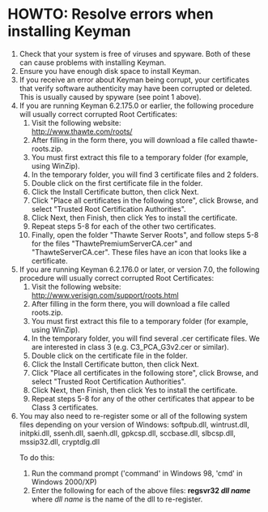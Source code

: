 # HOWTO: Resolve errors when installing Keyman

<ol>

<li>Check that your system is free of viruses and spyware.  Both of these can cause problems with installing Keyman.</li>
<li>Ensure you have enough disk space to install Keyman.</li>
<li>If you receive an error about Keyman being corrupt, your certificates that verify software authenticity may have
been corrupted or deleted.  This is usually caused by spyware (see point 1 above).</li>

<li>If you are running Keyman 6.2.175.0 or earlier, the following procedure will usually
correct corrupted Root Certificates:

<ol><li>Visit the following website:<br>
  <a href='http://www.thawte.com/roots/'>http://www.thawte.com/roots/</a></li>
<li>After filling in the form there, you will download a file called thawte-roots.zip.</li>
<li>You must first extract this file to a temporary folder (for example, using WinZip).</li>
<li>In the temporary folder, you will find 3 certificate files and 2 folders.</li>

<li>Double click on the first certificate file in the folder.</li>
<li>Click the Install Certificate button, then click Next.</li>
<li>Click "Place all certificates in the following store", click Browse, and select "Trusted Root Certification Authorities".</li>
<li>Click Next, then Finish, then click Yes to install the certificate.</li>
<li>Repeat steps 5-8 for each of the other two certificates.</li>
<li>Finally, open the folder "Thawte Server Roots", and follow steps 5-8 for the files "ThawtePremiumServerCA.cer" and
"ThawteServerCA.cer".  These files have an icon that looks like a certificate.</li>
</ol>
</li>

<li>If you are running Keyman 6.2.176.0 or later, or version 7.0, the following procedure will usually
correct corrupted Root Certificates:

<ol><li>Visit the following website:<br>
  <a href='http://www.verisign.com/support/roots.html'>http://www.verisign.com/support/roots.html</a></li>
<li>After filling in the form there, you will download a file called roots.zip.</li>
<li>You must first extract this file to a temporary folder (for example, using WinZip).</li>
<li>In the temporary folder, you will find several .cer certificate files.  We are interested in class 3 (e.g. C3_PCA_G3v2.cer or similar).</li>

<li>Double click on the certificate file in the folder.</li>
<li>Click the Install Certificate button, then click Next.</li>
<li>Click "Place all certificates in the following store", click Browse, and select "Trusted Root Certification Authorities".</li>
<li>Click Next, then Finish, then click Yes to install the certificate.</li>
<li>Repeat steps 5-8 for any of the other certificates that appear to be Class 3 certificates.</li>
</ol>
</li>

<li>You may also need to re-register some or all of the following system files depending on your version of Windows: softpub.dll, wintrust.dll, initpki.dll, ssenh.dll, saenh.dll, gpkcsp.dll, sccbase.dll, slbcsp.dll, mssip32.dll, cryptdlg.dll

To do this:
<ol><li>Run the command prompt ('command' in Windows 98, 'cmd' in Windows 2000/XP)
<li>Enter the following for each of the above files: <b>regsvr32 <i>dll name</i></b> where <i>dll name</i> is the name of the dll to re-register.
</ol>
